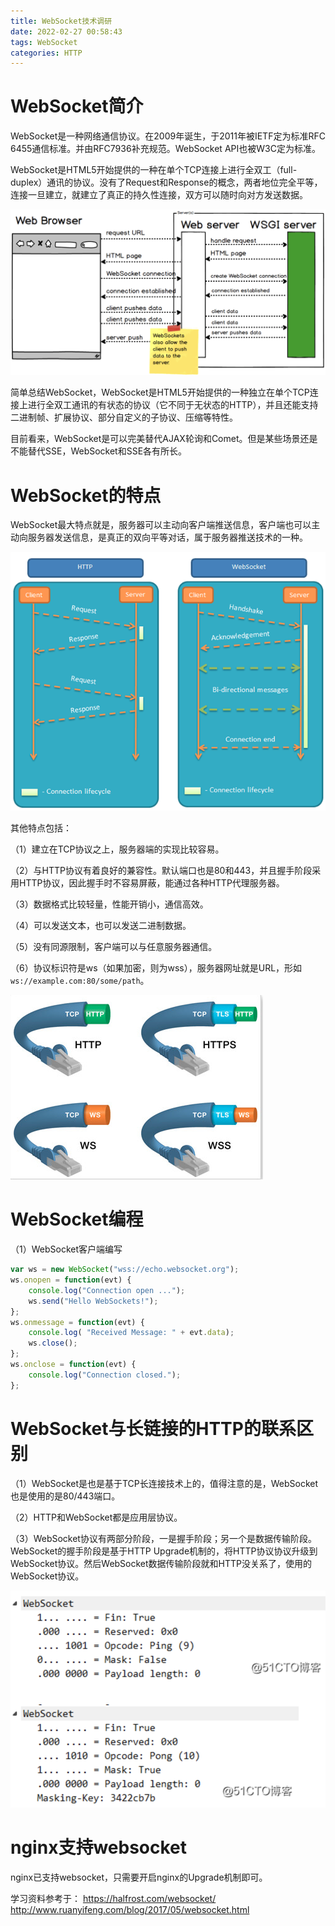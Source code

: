 ```yaml
---
title: WebSocket技术调研
date: 2022-02-27 00:58:43
tags: WebSocket
categories: HTTP
---
```


# WebSocket简介

WebSocket是一种网络通信协议。在2009年诞生，于2011年被IETF定为标准RFC 6455通信标准。并由RFC7936补充规范。WebSocket API也被W3C定为标准。

WebSocket是HTML5开始提供的一种在单个TCP连接上进行全双工（full-duplex）通讯的协议。没有了Request和Response的概念，两者地位完全平等，连接一旦建立，就建立了真正的持久性连接，双方可以随时向对方发送数据。

![](/images/websocket_1_1.png)

简单总结WebSocket，WebSocket是HTML5开始提供的一种独立在单个TCP连接上进行全双工通讯的有状态的协议（它不同于无状态的HTTP），并且还能支持二进制帧、扩展协议、部分自定义的子协议、压缩等特性。

目前看来，WebSocket是可以完美替代AJAX轮询和Comet。但是某些场景还是不能替代SSE，WebSocket和SSE各有所长。

# WebSocket的特点

WebSocket最大特点就是，服务器可以主动向客户端推送信息，客户端也可以主动向服务器发送信息，是真正的双向平等对话，属于服务器推送技术的一种。

![](/images/websocket_1_2.png)

其他特点包括：

（1）建立在TCP协议之上，服务器端的实现比较容易。

（2）与HTTP协议有着良好的兼容性。默认端口也是80和443，并且握手阶段采用HTTP协议，因此握手时不容易屏蔽，能通过各种HTTP代理服务器。

（3）数据格式比较轻量，性能开销小，通信高效。

（4）可以发送文本，也可以发送二进制数据。

（5）没有同源限制，客户端可以与任意服务器通信。

（6）协议标识符是ws（如果加密，则为wss），服务器网址就是URL，形如`ws://example.com:80/some/path`。

![](/images/websocket_1_3.png)

# WebSocket编程

（1）WebSocket客户端编写

```javascript
var ws = new WebSocket("wss://echo.websocket.org");
ws.onopen = function(evt) { 
    console.log("Connection open ..."); 
    ws.send("Hello WebSockets!");
};
ws.onmessage = function(evt) {
    console.log( "Received Message: " + evt.data);
    ws.close();
};
ws.onclose = function(evt) {
    console.log("Connection closed.");
};
``` 

# WebSocket与长链接的HTTP的联系区别

（1）WebSocket是也是基于TCP长连接技术上的，值得注意的是，WebSocket也是使用的是80/443端口。

（2）HTTP和WebSocket都是应用层协议。

（3）WebSocket协议有两部分阶段，一是握手阶段；另一个是数据传输阶段。WebSocket的握手阶段是基于HTTP Upgrade机制的，将HTTP协议协议升级到WebSocket协议。然后WebSocket数据传输阶段就和HTTP没关系了，使用的WebSocket协议。

![](/images/websocket_1_4.png)

# nginx支持websocket

nginx已支持websocket，只需要开启nginx的Upgrade机制即可。

学习资料参考于：
https://halfrost.com/websocket/
http://www.ruanyifeng.com/blog/2017/05/websocket.html
